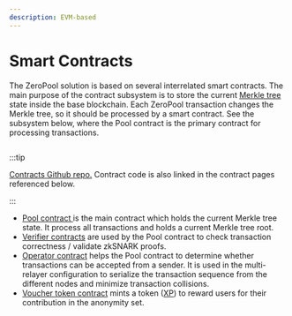 ```yaml
---
description: EVM-based
---
```


# Smart Contracts

The ZeroPool solution is based on several interrelated smart contracts. The main purpose of the contract subsystem is to store the current [Merkle tree](../untitled/) state inside the base blockchain. Each ZeroPool transaction changes the Merkle tree, so it should be processed by a smart contract. See the subsystem below, where the Pool contract is the primary contract for processing transactions.

<figure><img src="../../../static/img/1_Light_Smart Contracts.jpg" alt="" /><figcaption></figcaption></figure>

:::tip

[Contracts Github repo.](https://github.com/zeropoolnetwork/pool-evm-single-l1) Contract code is also linked in the contract pages referenced below.

:::

* [Pool contract ](the-pool-contract/)is the main contract which holds the current Merkle tree state. It process all transactions and holds a current Merkle tree root.
* [Verifier contracts](verifier-contracts.md) are used by the Pool contract to check transaction correctness / validate zkSNARK proofs.
* [Operator contract](operator-manager-contract/) helps the Pool contract to determine whether transactions can be accepted from a sender. It is used in the multi-relayer configuration to serialize the transaction sequence from the different nodes and minimize transaction collisions.
* [Voucher token contract](voucher-token-contract.md) mints a token ([XP](../../roadmap/exploratory-features/xp/)) to reward users for their contribution in the anonymity set.

